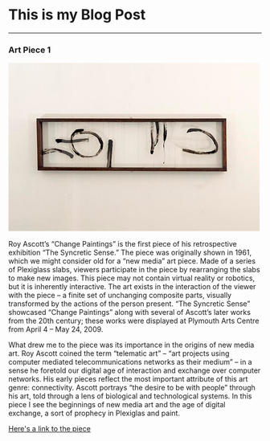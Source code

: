 # This is my Blog Post
------

### Art Piece 1

![Roy Ascott](images/ChangePaintings.jpg?raw=true "Roy Ascott")

Roy Ascott’s “Change Paintings” is the first piece of his retrospective exhibition “The Syncretic Sense.” The piece was originally shown in 1961, which we might consider old for a “new media” art piece. Made of a series of Plexiglass slabs, viewers participate in the piece by rearranging the slabs to make new images. This piece may not contain virtual reality or robotics, but it is inherently interactive. The art exists in the interaction of the viewer with the piece – a finite set of unchanging composite parts, visually transformed by the actions of the person present. “The Syncretic Sense” showcased “Change Paintings” along with several of Ascott’s later works from the 20th century; these works were displayed at Plymouth Arts Centre from April 4 – May 24, 2009. 

What drew me to the piece was its importance in the origins of new media art. Roy Ascott coined the term “telematic art” – “art projects using computer mediated telecommunications networks as their medium” – in a sense he foretold our digital age of interaction and exchange over computer networks. His early pieces reflect the most important attribute of this art genre: connectivity. Ascott portrays “the desire to be with people” through his art, told through a lens of biological and technological systems. In this piece I see the beginnings of new media art and the age of digital exchange, a sort of prophecy in Plexiglas and paint.  


[Here's a link to the piece](http://www.spacestudios.org.uk/exhibition-programme/roy-ascott-the-syncretic-sense/)
